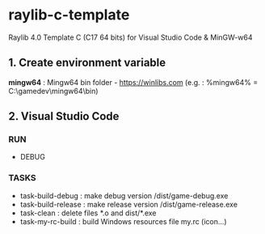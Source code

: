 # raylib-c-template

Raylib 4.0 Template C (C17 64 bits) for Visual Studio Code & MinGW-w64

## 1. Create environment variable
**mingw64** : Mingw64 bin folder - https://winlibs.com (e.g. : %mingw64% = C:\gamedev\mingw64\bin)

## 2. Visual Studio Code
### RUN
* DEBUG
### TASKS
* task-build-debug : make debug version /dist/game-debug.exe
* task-build-release : make release version /dist/game-release.exe
* task-clean : delete files \*.o and dist/\*.exe
* task-my-rc-build : build Windows resources file my.rc (icon...)
